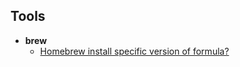 ## Tools

- **brew**
    - [Homebrew install specific version of formula?](http://stackoverflow.com/questions/3987683/homebrew-install-specific-version-of-formula)
